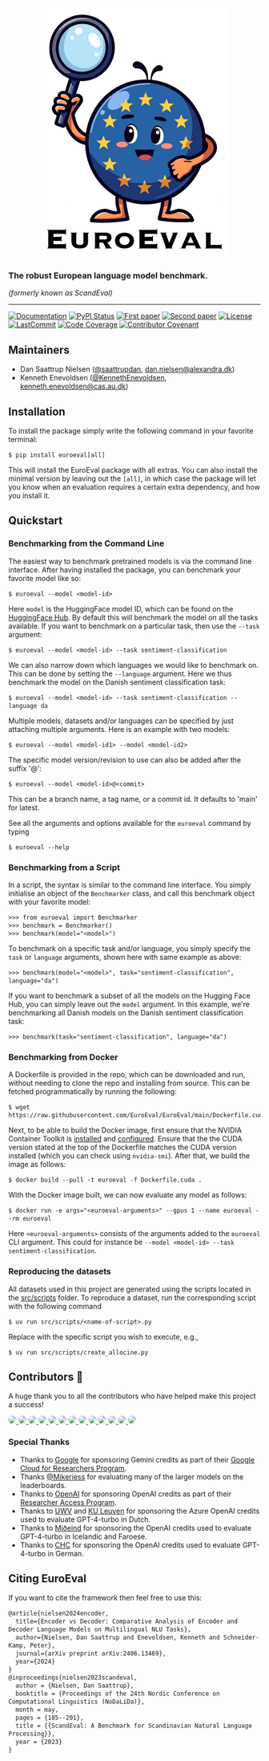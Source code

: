 <div align='center'>
<img src="https://raw.githubusercontent.com/EuroEval/EuroEval/main/gfx/euroeval.png" height="500" width="372">
</div>

### The robust European language model benchmark.

_(formerly known as ScandEval)_

______________________________________________________________________
[![Documentation](https://img.shields.io/badge/docs-passing-green)](https://euroeval.com)
[![PyPI Status](https://badge.fury.io/py/euroeval.svg)](https://pypi.org/project/euroeval/)
[![First paper](https://img.shields.io/badge/arXiv-2304.00906-b31b1b.svg)](https://arxiv.org/abs/2304.00906)
[![Second paper](https://img.shields.io/badge/arXiv-2406.13469-b31b1b.svg)](https://arxiv.org/abs/2406.13469)
[![License](https://img.shields.io/github/license/EuroEval/EuroEval)](https://github.com/EuroEval/EuroEval/blob/main/LICENSE)
[![LastCommit](https://img.shields.io/github/last-commit/EuroEval/EuroEval)](https://github.com/EuroEval/EuroEval/commits/main)
[![Code Coverage](https://img.shields.io/badge/Coverage-65%25-yellow.svg)](https://github.com/EuroEval/EuroEval/tree/main/tests)
[![Contributor Covenant](https://img.shields.io/badge/Contributor%20Covenant-2.0-4baaaa.svg)](https://github.com/EuroEval/EuroEval/blob/main/CODE_OF_CONDUCT.md)


## Maintainers

- Dan Saattrup Nielsen ([@saattrupdan](https://github.com/saattrupdan),
  dan.nielsen@alexandra.dk)
- Kenneth Enevoldsen ([@KennethEnevoldsen](https://github.com/KennethEnevoldsen),
  kenneth.enevoldsen@cas.au.dk)


## Installation
To install the package simply write the following command in your favorite terminal:
```
$ pip install euroeval[all]
```

This will install the EuroEval package with all extras. You can also install the
minimal version by leaving out the `[all]`, in which case the package will let you know
when an evaluation requires a certain extra dependency, and how you install it.

## Quickstart
### Benchmarking from the Command Line
The easiest way to benchmark pretrained models is via the command line interface. After
having installed the package, you can benchmark your favorite model like so:
```
$ euroeval --model <model-id>
```

Here `model` is the HuggingFace model ID, which can be found on the [HuggingFace
Hub](https://huggingface.co/models). By default this will benchmark the model on all
the tasks available. If you want to benchmark on a particular task, then use the
`--task` argument:
```
$ euroeval --model <model-id> --task sentiment-classification
```

We can also narrow down which languages we would like to benchmark on. This can be done
by setting the `--language` argument. Here we thus benchmark the model on the Danish
sentiment classification task:
```
$ euroeval --model <model-id> --task sentiment-classification --language da
```

Multiple models, datasets and/or languages can be specified by just attaching multiple
arguments. Here is an example with two models:
```
$ euroeval --model <model-id1> --model <model-id2>
```

The specific model version/revision to use can also be added after the suffix '@':
```
$ euroeval --model <model-id>@<commit>
```

This can be a branch name, a tag name, or a commit id. It defaults to 'main' for latest.

See all the arguments and options available for the `euroeval` command by typing
```
$ euroeval --help
```

### Benchmarking from a Script
In a script, the syntax is similar to the command line interface. You simply initialise
an object of the `Benchmarker` class, and call this benchmark object with your favorite
model:
```
>>> from euroeval import Benchmarker
>>> benchmark = Benchmarker()
>>> benchmark(model="<model>")
```

To benchmark on a specific task and/or language, you simply specify the `task` or
`language` arguments, shown here with same example as above:
```
>>> benchmark(model="<model>", task="sentiment-classification", language="da")
```

If you want to benchmark a subset of all the models on the Hugging Face Hub, you can
simply leave out the `model` argument. In this example, we're benchmarking all Danish
models on the Danish sentiment classification task:
```
>>> benchmark(task="sentiment-classification", language="da")
```

### Benchmarking from Docker
A Dockerfile is provided in the repo, which can be downloaded and run, without needing
to clone the repo and installing from source. This can be fetched programmatically by
running the following:
```
$ wget https://raw.githubusercontent.com/EuroEval/EuroEval/main/Dockerfile.cuda
```

Next, to be able to build the Docker image, first ensure that the NVIDIA Container
Toolkit is
[installed](https://docs.nvidia.com/datacenter/cloud-native/container-toolkit/latest/install-guide.html#installation)
and
[configured](https://docs.nvidia.com/datacenter/cloud-native/container-toolkit/latest/install-guide.html#configuring-docker).
Ensure that the the CUDA version stated at the top of the Dockerfile matches the CUDA
version installed (which you can check using `nvidia-smi`). After that, we build the
image as follows:
```
$ docker build --pull -t euroeval -f Dockerfile.cuda .
```

With the Docker image built, we can now evaluate any model as follows:
```
$ docker run -e args="<euroeval-arguments>" --gpus 1 --name euroeval --rm euroeval
```

Here `<euroeval-arguments>` consists of the arguments added to the `euroeval` CLI
argument. This could for instance be `--model <model-id> --task
sentiment-classification`.


### Reproducing the datasets
All datasets used in this project are generated using the scripts located in the
[src/scripts](src/scripts) folder. To reproduce a dataset, run the corresponding script
with the following command

```shell
$ uv run src/scripts/<name-of-script>.py
```

Replace <name-of-script> with the specific script you wish to execute, e.g.,

```shell
$ uv run src/scripts/create_allocine.py
```

## Contributors :pray:

A huge thank you to all the contributors who have helped make this project a success!

<a href="https://github.com/peter-sk">
    <img src="https://avatars.githubusercontent.com/u/6168908" style="border-radius: 50%; width=60px;"/>
</a>
<a href="https://github.com/AJDERS">
    <img src="https://avatars.githubusercontent.com/u/38854604" style="border-radius: 50%; width=60px;"/>
</a>
<a href="https://github.com/oliverkinch">
    <img src="https://avatars.githubusercontent.com/u/71556498" style="border-radius: 50%; width=60px;"/>
</a>
<a href="https://github.com/versae">
    <img src="https://avatars.githubusercontent.com/u/173537" style="border-radius: 50%; width=60px;"/>
</a>
<a href="https://github.com/viggo-gascou">
    <img src="https://avatars.githubusercontent.com/u/94069687" style="border-radius: 50%; width=60px;"/>
</a>
<a href="https://github.com/mathiasesn">
    <img src="https://avatars.githubusercontent.com/u/27091759" style="border-radius: 50%; width=60px;"/>
</a>
<a href="https://github.com/Alkarex">
    <img src="https://avatars.githubusercontent.com/u/1008324" style="border-radius: 50%; width=60px;"/>
</a>
<a href="https://github.com/marksverdhei">
    <img src="https://avatars.githubusercontent.com/u/46672778" style="border-radius: 50%; width=60px;"/>
</a>
<a href="https://github.com/Mikeriess">
    <img src="https://avatars.githubusercontent.com/u/19728563" style="border-radius: 50%; width=60px;"/>
</a>
<a href="https://github.com/pakagronglb">
    <img src="https://avatars.githubusercontent.com/u/178713124" style="border-radius: 50%; width=60px;"/>
</a>
<a href="https://github.com/ThomasKluiters">
    <img src="https://avatars.githubusercontent.com/u/8137941" style="border-radius: 50%; width=60px;"/>
</a>
<a href="https://github.com/BramVanroy">
    <img src="https://avatars.githubusercontent.com/u/2779410" style="border-radius: 50%; width=60px;"/>
</a>
<a href="https://github.com/peregilk">
    <img src="https://avatars.githubusercontent.com/u/9079808" style="border-radius: 50%; width=60px;"/>
</a>

### Special Thanks
- Thanks to [Google](https://google.com/) for sponsoring Gemini credits as part of their
  [Google Cloud for Researchers Program](https://cloud.google.com/edu/researchers).
- Thanks [@Mikeriess](https://github.com/Mikeriess) for evaluating many of the larger
  models on the leaderboards.
- Thanks to [OpenAI](https://openai.com/) for sponsoring OpenAI credits as part of their
  [Researcher Access Program](https://openai.com/form/researcher-access-program/).
- Thanks to [UWV](https://www.uwv.nl/) and [KU
  Leuven](https://www.arts.kuleuven.be/ling/ccl) for sponsoring the Azure OpenAI
  credits used to evaluate GPT-4-turbo in Dutch.
- Thanks to [Miðeind](https://mideind.is/english.html) for sponsoring the OpenAI
  credits used to evaluate GPT-4-turbo in Icelandic and Faroese.
- Thanks to [CHC](https://chc.au.dk/) for sponsoring the OpenAI credits used to
  evaluate GPT-4-turbo in German.


## Citing EuroEval
If you want to cite the framework then feel free to use this:

```
@article{nielsen2024encoder,
  title={Encoder vs Decoder: Comparative Analysis of Encoder and Decoder Language Models on Multilingual NLU Tasks},
  author={Nielsen, Dan Saattrup and Enevoldsen, Kenneth and Schneider-Kamp, Peter},
  journal={arXiv preprint arXiv:2406.13469},
  year={2024}
}
@inproceedings{nielsen2023scandeval,
  author = {Nielsen, Dan Saattrup},
  booktitle = {Proceedings of the 24th Nordic Conference on Computational Linguistics (NoDaLiDa)},
  month = may,
  pages = {185--201},
  title = {{ScandEval: A Benchmark for Scandinavian Natural Language Processing}},
  year = {2023}
}
```
